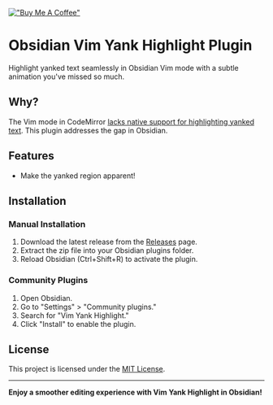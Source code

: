 [!["Buy Me A Coffee"](https://www.buymeacoffee.com/assets/img/custom_images/orange_img.png)](https://www.buymeacoffee.com/gbraad)

# Obsidian Vim Yank Highlight Plugin

Highlight yanked text seamlessly in Obsidian Vim mode with a subtle animation you've missed so much.

## Why?

The Vim mode in CodeMirror [lacks native support for highlighting yanked text](https://github.com/replit/codemirror-vim/issues/121). This plugin addresses the gap in Obsidian.

## Features

-   Make the yanked region apparent!

## Installation

### Manual Installation

1. Download the latest release from the [Releases](https://github.com/your-username/obsidian-vim-yank-highlight/releases) page.
2. Extract the zip file into your Obsidian plugins folder.
3. Reload Obsidian (Ctrl+Shift+R) to activate the plugin.

### Community Plugins

1. Open Obsidian.
2. Go to "Settings" > "Community plugins."
3. Search for "Vim Yank Highlight."
4. Click "Install" to enable the plugin.

## License

This project is licensed under the [MIT License](LICENSE).

---

**Enjoy a smoother editing experience with Vim Yank Highlight in Obsidian!**
